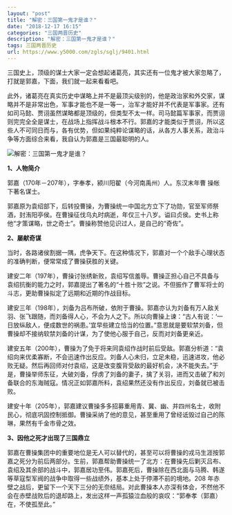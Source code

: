 ```yaml
---
layout: "post"
title: "解密：三国第一鬼才是谁？"
date: "2018-12-17 16:15"
categories: "三国两晋历史"
description: "解密：三国第一鬼才是谁？"
tags: 三国两晋历史
url: https://www.y5000.com/zgls/sglj/9401.html
---
```






三国史上，顶级的谋士大家一定会想起诸葛亮，其实还有一位鬼才被大家忽略了，打就是郭嘉，下面，我们就一起来看看吧。

此外，诸葛亮在真实历史中谋略上并不是最顶尖级别的，他是政治家和外交家，谋略并不是非常出色，军事才能也不是一等一，治军才能好并不代表是军事家。还有如司马懿、贾诩虽然谋略都是顶级的，但类型不太一样。司马懿篇军事家，而贾诩则完完全全是谋士，在战场上指挥战斗根本不行。郭嘉的才能类似于贾诩，所以这些人不可同日而与，各有优势，但如果纯粹论谋略的话，从各方人事关系，政治斗争等方面综合来看，我自认为郭嘉是三国最聪明的人。

![解密：三国第一鬼才是谁？](/uploads/allimg/170105/6-1F1051K24H61.JPG)

**1、人物简介**

郭嘉（170年－207年），字奉孝，颍川阳翟（今河南禹州）人。东汉末年曹 操帐下著名谋士。

郭嘉原为袁绍部下，后转投曹操，为曹操统一中国北方立下了功勋，官至军师祭酒，封洧阳亭侯。在曹操征伐乌丸时病逝，年仅三十八岁。谥曰贞侯。史书上称他“才策谋略，世之奇士”。曹操称赞他见识过人，是自己的“奇佐”。

**2、屡献奇谋**

当时，各路诸侯割据一隅，虎争天下。在这种情况下，郭嘉对一个个敌手心理状态的准确判断，便常常成了曹操获胜的关键。

建安二年（197年），曹操讨张绣新败，袁绍写信羞辱。曹操正担心自己不具备与袁绍抗衡的能力之时，郭嘉提出了著名的“十胜十败”之说。不但振作了曹军将士的斗志，更助曹操拟定了远期和近期的作战目标。

建安三年（198年），刘备为吕布所破，依附于曹操。郭嘉亦认为刘备有万人敌关羽、张飞跟随，而刘备得人心，不会为人之下。所以向曹操上谏：“古人有说：‘一日放纵敌人，便成数世的祸患。’宜早些建立恰当的位置。”意思就是要软禁刘备，但曹操却不接纳软禁刘备的计谋，为了使他心服于自己，反而对刘备更亲近。

建安五年（200年），曹操为了免于将来同袁绍作战时前后受敌。郭嘉分析道：“袁绍向来优柔寡断，不会迅速作出反应。刘备人心未归，立足未稳，迅速进攻，他必败无疑。然后再回师对付袁绍，这是改变腹背受敌的最好机会，决不能失去。”于是，曹操举师东征，大破刘备，俘虏了刘备的妻子，擒了关羽，进而又击破了和刘备联合的东海贼寇。情况正如郭嘉所料，袁绍果然还没有作出反应，刘备就已被击败。

建安十年（205年），郭嘉建议曹操多多招募重用青、冀、幽、并四州名士，收附民心，彻底巩固控制抵御。曹操采纳了他的意见，甚至重用了曾经诋毁过自己的陈琳，果然有千金市骨之效。

**3、因他之死才出现了三国鼎立**

郭嘉在曹操集团中的重要地位是无人可以替代的，甚至可以将曹操的戎马生涯按郭嘉之死分为前后两部分。生前，郭嘉帮助曹操统一了北方：在曹操先后剿灭吕布、袁绍及其余部的战斗中，郭嘉居功至伟。郭嘉死后，曹操除在西北面与马腾、韩遂等草寇型军阀的战争中取得一些战绩外，基本上处于停滞不前的境地。208
年赤壁之战后，更留下一个天下三分的无奈结局。对此曹操本人亦深有体会，不然他不会在赤壁战败后的退却路上，发出这样一声孤猿泣血般的哀叹：“郭奉孝（郭嘉）在，不使孤至此。”
